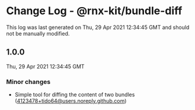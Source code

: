 # Change Log - @rnx-kit/bundle-diff

This log was last generated on Thu, 29 Apr 2021 12:34:45 GMT and should not be manually modified.

<!-- Start content -->

## 1.0.0

Thu, 29 Apr 2021 12:34:45 GMT

### Minor changes

- Simple tool for diffing the content of two bundles (4123478+tido64@users.noreply.github.com)
